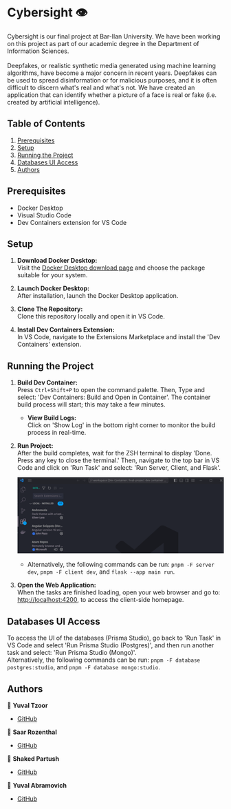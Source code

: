 
# Cybersight 👁️
Cybersight is our final project at Bar-Ilan University. We have been working on this project as part of our academic degree in the Department of Information Sciences.
<br /><br />
Deepfakes, or realistic synthetic media generated using machine learning algorithms, have become a major concern in recent years. Deepfakes can be used to spread disinformation or for malicious purposes, and it is often difficult to discern what's real and what's not. We have created an application that can identify whether a picture of a face is real or fake (i.e. created by artificial intelligence).


## Table of Contents

1. [Prerequisites](#prerequisites)
2. [Setup](#setup)
3. [Running the Project](#running-the-project)
4. [Databases UI Access](#databases-ui-access)
5. [Authors](#authors)

## Prerequisites

- Docker Desktop
- Visual Studio Code
- Dev Containers extension for VS Code

## Setup

1. **Download Docker Desktop:**  
   Visit the [Docker Desktop download page](https://www.docker.com/products/docker-desktop/#) and choose the package suitable for your system.

2. **Launch Docker Desktop:**  
   After installation, launch the Docker Desktop application.

3. **Clone The Repository:**  
   Clone this repository locally and open it in VS Code.

4. **Install Dev Containers Extension:**  
   In VS Code, navigate to the Extensions Marketplace and install the 'Dev Containers' extension.

## Running the Project

1. **Build Dev Container:**  
   Press `Ctrl+Shift+P` to open the command palette. Then, Type and select: 'Dev Containers: Build and Open in Container'. The container build process will start; this may take a few minutes.

    - **View Build Logs:**  
      Click on 'Show Log' in the bottom right corner to monitor the build process in real-time.

2. **Run Project:**  
   After the build completes, wait for the ZSH terminal to display 'Done. Press any key to close the terminal.' Then, navigate to the top bar in VS Code and click on 'Run Task' and select: 'Run Server, Client, and Flask'.
   
   ![Example GIF](./run_tasks.gif)
   - Alternatively, the following commands can be run: `pnpm -F server dev`, `pnpm -F client dev`, and `flask --app main run`.
  
4. **Open the Web Application:**  
   When the tasks are finished loading, open your web browser and go to: [http://localhost:4200](http://localhost:4200), to access the client-side homepage.

## Databases UI Access

To access the UI of the databases (Prisma Studio), go back to 'Run Task' in VS Code and select 'Run Prisma Studio (Postgres)', and then run another task and select: 'Run Prisma Studio (Mongo)'. <br />
Alternatively, the following commands can be run: `pnpm -F database postgres:studio`, and `pnpm -F database mongo:studio`.

## Authors

👤 **Yuval Tzoor**  
- [GitHub](https://github.com/YuvalTzoor)

👤 **Saar Rozenthal**  
- [GitHub](https://github.com/SaarRoz)

👤 **Shaked Partush**  
- [GitHub](https://github.com/shak4560)

👤 **Yuval Abramovich**  
- [GitHub](https://github.com/Yuvalabra)

